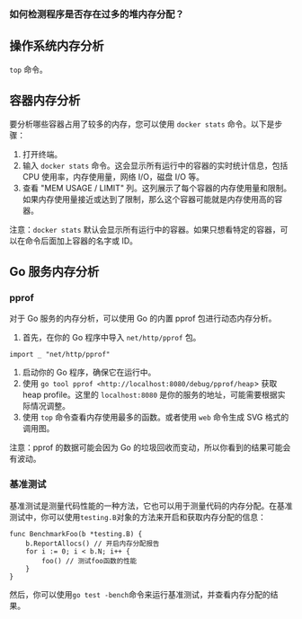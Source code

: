 ### 如何检测程序是否存在过多的堆内存分配？

## 操作系统内存分析

`top` 命令。

## 容器内存分析

要分析哪些容器占用了较多的内存，您可以使用 `docker stats` 命令。以下是步骤：

1. 打开终端。
2. 输入 `docker stats` 命令。这会显示所有运行中的容器的实时统计信息，包括 CPU 使用率，内存使用量，网络 I/O，磁盘 I/O 等。
3. 查看 "MEM USAGE / LIMIT" 列。这列展示了每个容器的内存使用量和限制。如果内存使用量接近或达到了限制，那么这个容器可能就是内存使用高的容器。

注意：`docker stats` 默认会显示所有运行中的容器。如果只想看特定的容器，可以在命令后面加上容器的名字或 ID。

## Go 服务内存分析

### pprof

对于 Go 服务的内存分析，可以使用 Go 的内置 pprof 包进行动态内存分析。

1. 首先，在你的 Go 程序中导入 `net/http/pprof` 包。

```
import _ "net/http/pprof"

```

1. 启动你的 Go 程序，确保它在运行中。
2. 使用 `go tool pprof <http://localhost:8080/debug/pprof/heap`> 获取 heap profile。这里的 `localhost:8080` 是你的服务的地址，可能需要根据实际情况调整。
3. 使用 `top` 命令查看内存使用最多的函数。或者使用 `web` 命令生成 SVG 格式的调用图。

注意：pprof 的数据可能会因为 Go 的垃圾回收而变动，所以你看到的结果可能会有波动。

### 基准测试

基准测试是测量代码性能的一种方法，它也可以用于测量代码的内存分配。在基准测试中，你可以使用`testing.B`对象的方法来开启和获取内存分配的信息：

```
func BenchmarkFoo(b *testing.B) {
    b.ReportAllocs() // 开启内存分配报告
    for i := 0; i < b.N; i++ {
        foo() // 测试foo函数的性能
    }
}

```

然后，你可以使用`go test -bench`命令来运行基准测试，并查看内存分配的结果。